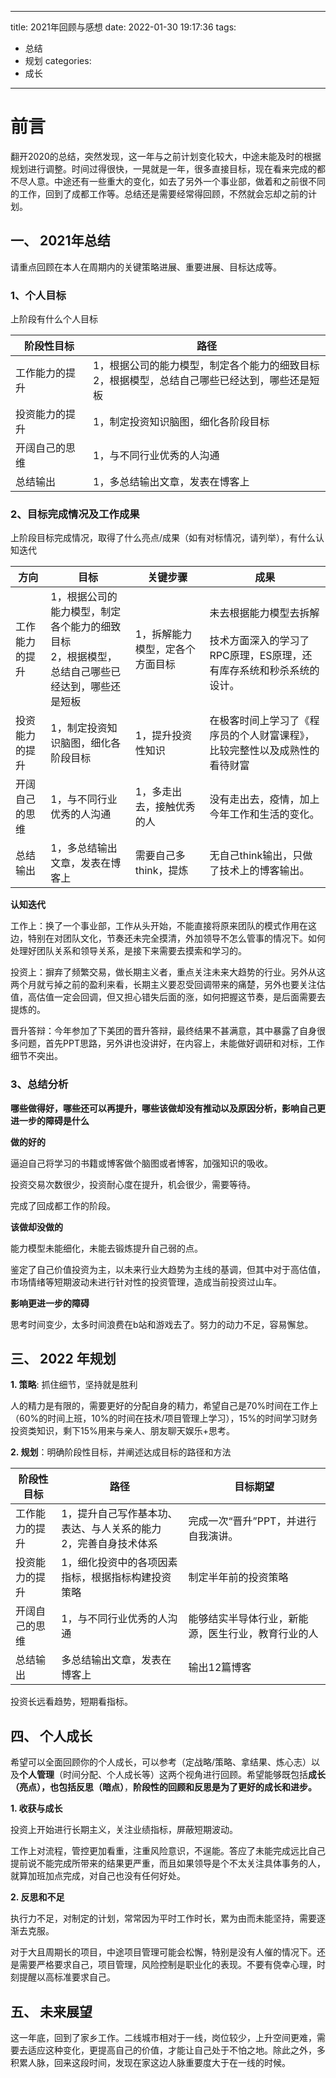 ---------
title: 2021年回顾与感想
date: 2022-01-30 19:17:36
tags:
 - 总结
 - 规划
categories:
 - 成长
---------

# 前言

翻开2020的总结，突然发现，这一年与之前计划变化较大，中途未能及时的根据规划进行调整。时间过得很快，一晃就是一年，很多直接目标，现在看来完成的都不尽人意。中途还有一些重大的变化，如去了另外一个事业部，做着和之前很不同的工作，回到了成都工作等。总结还是需要经常得回顾，不然就会忘却之前的计划。

## **一、 2021年总结**

请重点回顾在本人在周期内的关键策略进展、重要进展、目标达成等。

### **1、个人目标**

上阶段有什么个人目标

| **阶段性目标**   | **路径**                                                                                                                                      |
| --------------------- | ----------------------------------------------------------------------------------------------------------------------------------------------- |
| 工作能力的提升 | 1，根据公司的能力模型，制定各个能力的细致目标<br />2，根据模型，总结自己哪些已经达到，哪些还是短板 |
| 投资能力的提升 | 1，制定投资知识脑图，细化各阶段目标                                                                                            |
| 开阔自己的思维 | 1，与不同行业优秀的人沟通<br />                                                                                                     |
| 总结输出          | 1，多总结输出文章，发表在博客上                                                                                                  |

### **2、目标完成情况及工作成果**

上阶段目标完成情况，取得了什么亮点/成果（如有对标情况，请列举），有什么认知迭代

| **方向**            | **目标**                                                                                                                                      | **关键步骤**                                     | **成果**                                                                                                                                      |
| --------------------- | ----------------------------------------------------------------------------------------------------------------------------------------------- | ---------------------------------------------------- | ----------------------------------------------------------------------------------------------------------------------------------------------- |
| 工作能力的提升 | 1，根据公司的能力模型，制定各个能力的细致目标<br />2，根据模型，总结自己哪些已经达到，哪些还是短板 | 1，拆解能力模型，定各个方面目标<br /> | 未去根据能力模型去拆解<br /><br />技术方面深入的学习了RPC原理，ES原理，还有库存系统和秒杀系统的设计。 |
| 投资能力的提升 | 1，制定投资知识脑图，细化各阶段目标                                                                                            | 1，提升投资性知识                            | 在极客时间上学习了《程序员的个人财富课程》，比较完整性以及成熟性的看待财富                                 |
| 开阔自己的思维 | 1，与不同行业优秀的人沟通<br />                                                                                                     | 1，多走出去，接触优秀的人                | 没有走出去，疫情，加上今年工作和生活的变化。                                                                              |
| 总结输出          | 1，多总结输出文章，发表在博客上                                                                                                  | 需要自己多think，提炼                        | 无自己think输出，只做了技术上的博客输出。                                                                                     |

**认知迭代**

工作上：换了一个事业部，工作从头开始，不能直接将原来团队的模式作用在这边，特别在对团队文化，节奏还未完全摸清，外加领导不怎么管事的情况下。如何处理好团队关系和领导关系，是接下来需要去摸索和学习的。

投资上：摒弃了频繁交易，做长期主义者，重点关注未来大趋势的行业。另外从这两个月就亏掉之前的盈利来看，长期主义要忍受回调带来的痛楚，另外也要关注估值，高估值一定会回调，但又担心错失后面的涨，如何把握这节奏，是后面需要去提炼的。

晋升答辩：今年参加了下美团的晋升答辩，最终结果不甚满意，其中暴露了自身很多问题，首先PPT思路，另外讲也没讲好，在内容上，未能做好调研和对标，工作细节不突出。

<!-- more -->
### **3、总结分析**

**哪些做得好，哪些还可以再提升，哪些该做却没有推动以及原因分析，影响自己更进一步的障碍是什么**

**做的好的**

逼迫自己将学习的书籍或博客做个脑图或者博客，加强知识的吸收。

投资交易次数很少，投资耐心度在提升，机会很少，需要等待。

完成了回成都工作的阶段。

**该做却没做的**

能力模型未能细化，未能去锻炼提升自己弱的点。

鉴定了自己价值投资为主，以未来行业大趋势为主线的基调，但其中对于高估值，市场情绪等短期波动未进行针对性的投资管理，造成当前投资过山车。

**影响更进一步的障碍**

思考时间变少，太多时间浪费在b站和游戏去了。努力的动力不足，容易懈怠。

## **三、 2022 年规划**

**1. 策略**: 抓住细节，坚持就是胜利

人的精力是有限的，需要更好的分配自身的精力，希望自己是70%时间在工作上（60%的时间上班，10%的时间在技术/项目管理上学习），15%的时间学习财务投资类知识，剩下15%用来与亲人、朋友聊天娱乐+思考。

**2. 规划**：明确阶段性目标，并阐述达成目标的路径和方法

| **阶段性目标**   | **路径**                                                                                         | 目标期望                                                                |
| --------------------- | -------------------------------------------------------------------------------------------------- | --------------------------------------------------------------------------- |
| 工作能力的提升 | 1，提升自己写作基本功、表达、与人关系的能力<br />2，完善自身技术体系 | 完成一次“晋升”PPT，并进行自我演讲。                      |
| 投资能力的提升 | 1，细化投资中的各项因素指标，根据指标构建投资策略                          | 制定半年前的投资策略                                              |
| 开阔自己的思维 | 1，与不同行业优秀的人沟通                                                              | 能够结实半导体行业，新能源，医生行业，教育行业的人 |
| 总结输出          | 多总结输出文章，发表在博客上                                                         | 输出12篇博客                                                           |

投资长远看趋势，短期看指标。

## **四、 个人成长**

希望可以全面回顾你的个人成长，可以参考（定战略/策略、拿结果、炼心志）以及**个人管理**（时间分配、个人成长等）这两个视角进行回顾。希望能够既包括**成长（亮点），也包括反思（暗点）**，**阶段性的回顾和反思是为了更好的成长和进步。**

**1.     收获与成长**

投资上开始进行长期主义，关注业绩指标，屏蔽短期波动。

工作上对流程，管控更加看重，注重风险意识，不逞能。答应了未能完成远比自己提前说不能完成所带来的结果更严重，而且如果领导是个不太关注具体事务的人，就算加班加点完成，对自己也没有任何好处。

**2.     反思和不足**

执行力不足，对制定的计划，常常因为平时工作时长，累为由而未能坚持，需要逐渐去克服。

对于大且周期长的项目，中途项目管理可能会松懈，特别是没有人催的情况下。还是需要严格要求自己，项目管理，风险控制是职业化的表现。不要有侥幸心理，时刻提醒以高标准要求自己。

## **五、 未来展望**

这一年底，回到了家乡工作。二线城市相对于一线，岗位较少，上升空间更难，需要去适应这种变化，更提高自己的价值，才能让自己处于不怕之地。除此之外，多积累人脉，回来这段时间，发现在家这边人脉重要度大于在一线的时候。